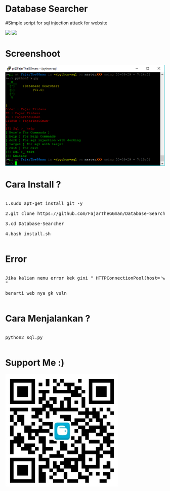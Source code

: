 # Database Searcher
#Simple script for sql injection attack for website

![](https://img.shields.io/badge/Language-Python2-Yellow) ![](https://img.shields.io/badge/Version-1.0-lime)

# Screenshoot

![alt-text](https://github.com/FajarTheGGman/Database-Searcher/blob/master/.img/Capture.PNG)

# Cara Install ?

<pre>

1.sudo apt-get install git -y

2.git clone https://github.com/FajarTheGGman/Database-Searcher

3.cd Database-Searcher

4.bash install.sh

</pre>

# Error

<pre>

Jika kalian nemu error kek gini " HTTPConnectionPool(host='www.matrixbuild.in', port=80): Max retries exceeded with url: /products.php?id=5%20AND%20(SELECT%20IF(length(%22a%22)%20=%201,sleep(1),%22Null%22)) (Caused by NewConnectionError('<urllib3.connection.HTTPConnection object at 0x7367f370>: Failed to establish a new connection: [Errno 110] Connection timed out',))
"

berarti web nya gk vuln

</pre>


# Cara Menjalankan ?

<pre>

python2 sql.py

</pre>

# Support Me :)
![donate](https://raw.githubusercontent.com/FajarTheGGman/F-Tools/master/.images/donate.jpeg)
